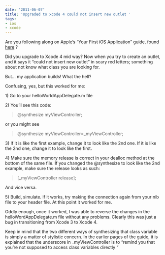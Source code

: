 ```yaml
---
date: '2011-06-07'
title: 'Upgraded to xcode 4 could not insert new outlet '
tags:
- ios
- xcode
---
```

<p>Are you following along on Apple&#8217;s &#8220;Your First iOS Application&#8221; guide, found <a title="iOS Developer Library: Your First iOS Application" target="_blank" href="http://developer.apple.com/library/ios/#documentation/iPhone/Conceptual/iPhone101/Articles/05_ConfiguringView.html">here</a>&#160;?</p>
<p>Did you upgrade to Xcode 4 mid way? Now when you try to create an outlet, and it says it &#8220;could not insert new outlet&#8221; in scary red letters; something about not know what class you are looking for.</p>
<p>But&#8230; my application builds! What the hell?</p>
<p>Confusing, yes, but this worked for me:</p>
<p>1) Go to your helloWorldAppDelegate.m file</p>
<p>2) You&#8217;ll see this code:</p>
<blockquote>
<p>@synthesize myViewController;</p>
</blockquote>
<p>or you might see</p>
<blockquote>
<p>@synthesize myViewController=_myViewController;</p>
</blockquote>
<p>3) If it is like the first example, change it to look like the 2nd one. If it is like the 2nd one, change it to look like the first.</p>
<p>4) Make sure the memory release is correct in your dealloc method at the bottom of the same file. If you changed the @synthesize to look like the 2nd example, make sure the release looks as such:</p>
<blockquote>
<p>[_myViewController release];</p>
</blockquote>
<p>And vice versa.</p>
<p>5) Build, simulate. If it works, try making the connection again from your nib file to your header file. At this point it worked for me.</p>
<p>Oddly enough, once it worked, I was able to reverse the changes in the helloWordAppDelegate.m file without any problems. Clearly this was just a bug in transitioning from Xcode 3 to Xcode 4.</p>
<p>Keep in mind that the two different ways of synthesizing that class variable is simply a matter of stylistic concern. In the earlier pages of the guide, it is explained that the underscore in _myViewController is to &#8220;remind you that you&#8217;re not supposed to access class variables directly &#8220;</p>
